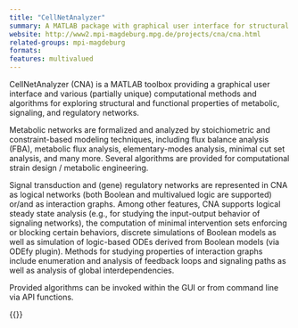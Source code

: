 ```yaml
---
title: "CellNetAnalyzer"
summary: A MATLAB package with graphical user interface for structural and functional analysis of cellular networks
website: http://www2.mpi-magdeburg.mpg.de/projects/cna/cna.html
related-groups: mpi-magdeburg
formats: 
features: multivalued
---
```



CellNetAnalyzer (CNA) is a MATLAB toolbox providing a graphical user interface and various
(partially unique) computational methods and algorithms for exploring structural and functional
properties of metabolic, signaling, and regulatory networks.

Metabolic networks are formalized and analyzed by stoichiometric and constraint-based
modeling techniques, including flux balance analysis (FBA), metabolic flux analysis,
elementary-modes analysis, minimal cut set analysis, and many more. Several algorithms
are provided for computational strain design / metabolic engineering.

Signal transduction and (gene) regulatory networks are represented in CNA as logical networks
(both Boolean and multivalued logic are supported) or/and as interaction graphs.
Among other features, CNA supports logical steady state analysis (e.g., for studying the
input-output behavior of signaling networks), the computation of minimal intervention sets
enforcing or blocking certain behaviors, discrete simulations of Boolean models as well as
simulation of logic-based ODEs derived from Boolean models (via ODEfy plugin).
Methods for studying properties of interaction graphs include enumeration and analysis 
of feedback loops and signaling paths as well as analysis of global interdependencies.

Provided algorithms can be invoked within the GUI or from command line via API functions.


{{<ref Klamt2007>}}



